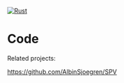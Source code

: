 [![Rust](https://github.com/Jovian-Entertainment-Studios/Project-Heaven-Code/actions/workflows/rust.yml/badge.svg?branch=main)](https://github.com/Jovian-Entertainment-Studios/Project-Heaven-Code/actions/workflows/rust.yml)

# Code

Related projects:

https://github.com/AlbinSjoegren/SPV
